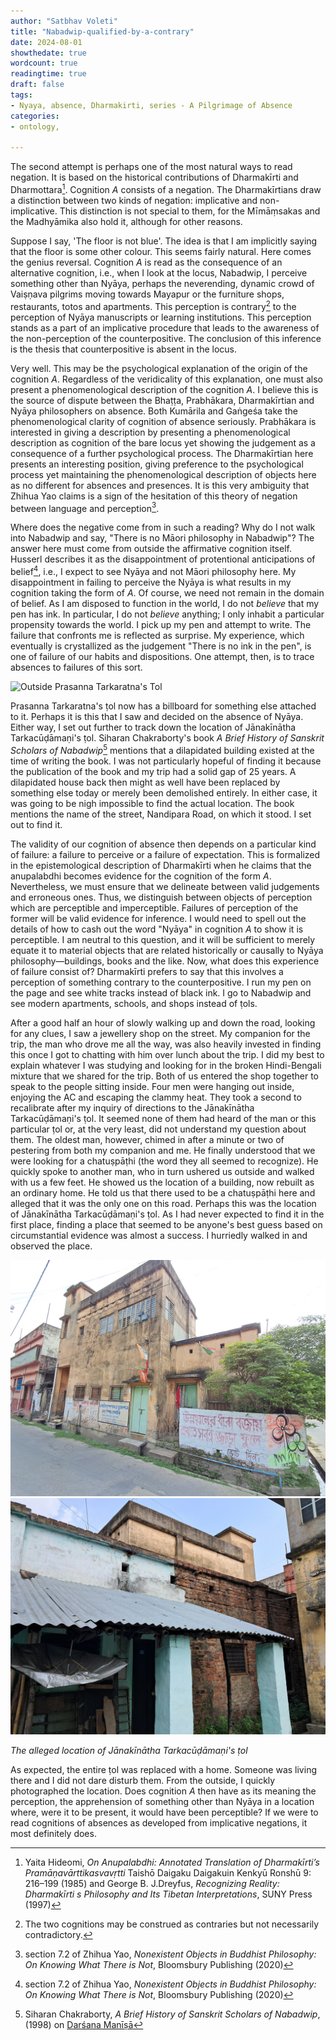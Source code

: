 ```yaml
---
author: "Satbhav Voleti"
title: "Nabadwip-qualified-by-a-contrary"
date: 2024-08-01
showthedate: true
wordcount: true
readingtime: true
draft: false
tags: 
- Nyaya, absence, Dharmakirti, series - A Pilgrimage of Absence
categories:
- ontology,
    
--- 
```


The second attempt is perhaps one of the most natural ways to read negation. It is based on the historical contributions of Dharmakīrti and Dharmottara[^4]. Cognition *A* consists of a negation. The Dharmakīrtians draw a distinction between two kinds of negation: implicative and non-implicative. This distinction is not special to them, for the Mīmāṃsakas and the Madhyāmika also hold it, although for other reasons. 

Suppose I say, 'The floor is not blue'. The idea is that I am implicitly saying that the floor is some other colour. This seems fairly natural. Here comes the genius reversal. Cognition *A* is read as the consequence of an alternative cognition, i.e., when I look at the locus, Nabadwip, I perceive something other than Nyāya, perhaps the neverending, dynamic crowd of Vaiṣṇava pilgrims moving towards Mayapur or the furniture shops, restaurants, totos and apartments. This perception is contrary[^1] to the perception of Nyāya manuscripts or learning institutions. This perception stands as a part of an implicative procedure that leads to the awareness of the non-perception of the counterpositive. The conclusion of this inference is the thesis that counterpositive is absent in the locus. 

Very well. This may be the psychological explanation of the origin of the cognition *A*. Regardless of the veridicality of this explanation, one must also present a phenomenological description of the cognition *A*. I believe this is the source of dispute between the Bhaṭṭa, Prabhākara, Dharmakīrtian and Nyāya philosophers on absence. Both Kumārila and Gaṅgeśa take the phenomenological clarity of cognition of absence seriously. Prabhākara is interested in giving a description by presenting a phenomenological description as cognition of the bare locus yet showing the judgement as a consequence of a further psychological process. The Dharmakīrtian here presents an interesting position, giving preference to the psychological process yet maintaining the phenomenological description of objects here as no different for absences and presences. It is this very ambiguity that Zhihua Yao claims is a sign of the hesitation of this theory of negation between language and perception[^2]. 

Where does the negative come from in such a reading? Why do I not walk into Nabadwip and say, "There is no Māori philosophy in Nabadwip"? The answer here must come from outside the affirmative cognition itself. Husserl describes it as the disappointment of protentional anticipations of belief[^2], i.e., I expect to see Nyāya and not Māori philosophy here. My disappointment in failing to perceive the Nyāya is what results in my cognition taking the form of *A*. Of course, we need not remain in the domain of belief. As I am disposed to function in the world, I do not *believe* that my pen has ink. In particular, I do not *believe* anything; I only inhabit a particular propensity towards the world. I pick up my pen and attempt to write. The failure that confronts me is reflected as surprise. My experience, which eventually is crystallized as the judgement "There is no ink in the pen", is one of failure of our habits and dispositions. One attempt, then, is to trace absences to failures of this sort.  

![Outside Prasanna Tarkaratna's Tol](../images/Prasanna%20Tarkaratna%20Tol%20-%201.jpg)

Prasanna Tarkaratna's ṭol now has a billboard for something else attached to it. Perhaps it is this that I saw and decided on the absence of Nyāya. Either way, I set out further to track down the location of Jānakīnātha Tarkacūḍāmaṇi's ṭol. Siharan Chakraborty's book *A Brief History of Sanskrit Scholars of Nabadwip*[^3] mentions that a dilapidated building existed at the time of writing the book. I was not particularly hopeful of finding it because the publication of the book and my trip had a solid gap of 25 years. A dilapidated house back then might as well have been replaced by something else today or merely been demolished entirely. In either case, it was going to be nigh impossible to find the actual location. The book mentions the name of the street, Nandipara Road, on which it stood. I set out to find it. 

The validity of our cognition of absence then depends on a particular kind of failure: a failure to perceive or a failure of expectation. This is formalized in the epistemological description of Dharmakīrti when he claims that the anupalabdhi becomes evidence for the cognition of the form *A*. Nevertheless, we must ensure that we delineate between valid judgements and erroneous ones. Thus, we distinguish between objects of perception which are perceptible and imperceptible. Failures of perception of the former will be valid evidence for inference. I would need to spell out the details of how to cash out the word "Nyāya" in cognition *A* to show it is perceptible. I am neutral to this question, and it will be sufficient to merely equate it to material objects that are related historically or causally to Nyāya philosophy—buildings, books and the like. Now, what does this experience of failure consist of? Dharmakīrti prefers to say that this involves a perception of something contrary to the counterpositive. I run my pen on the page and see white tracks instead of black ink. I go to Nabadwip and see modern apartments, schools, and shops instead of ṭols.  

After a good half an hour of slowly walking up and down the road, looking for any clues, I saw a jewellery shop on the street. My companion for the trip, the man who drove me all the way, was also heavily invested in finding this once I got to chatting with him over lunch about the trip. I did my best to explain whatever I was studying and looking for in the broken Hindi-Bengali mixture that we shared for the trip. Both of us entered the shop together to speak to the people sitting inside. Four men were hanging out inside, enjoying the AC and escaping the clammy heat. They took a second to recalibrate after my inquiry of directions to the Jānakīnātha Tarkacūḍāmaṇi's ṭol. It seemed none of them had heard of the man or this particular ṭol or, at the very least, did not understand my question about them. The oldest man, however, chimed in after a minute or two of pestering from both my companion and me. He finally understood that we were looking for a chatuṣpāṭhi (the word they all seemed to recognize).  He quickly spoke to another man, who in turn ushered us outside and walked with us a few feet. He showed us the location of a building, now rebuilt as an ordinary home. He told us that there used to be a chatuṣpāṭhi here and alleged that it was the only one on this road. Perhaps this was the location of Jānakīnātha Tarkacūḍāmaṇi's ṭol. As I had never expected to find it in the first place, finding a place that seemed to be anyone's best guess based on circumstantial evidence was almost a success. I hurriedly walked in and observed the place.

![The alleged location of Janakinatha Tarkachudamani's Tol](../images/Janakinatha%20Tarkacudamani%20-%202.jpg)
![The alleged location of Janakinatha Tarkachudamani's Tol view from inside](../images/Janakinatha%20Tarkacudamani%20-%201.jpg)

*The alleged location of Jānakīnātha Tarkacūḍāmaṇi's ṭol*

As expected, the entire ṭol was replaced with a home. Someone was living there and I did not dare disturb them. From the outside, I quickly photographed the location. Does cognition *A* then have as its meaning the perception, the apprehension of something other than Nyāya in a location where, were it to be present, it would have been perceptible? If we were to read cognitions of absences as developed from implicative negations, it most definitely does. 


[^1]: The two cognitions may be construed as contraries but not necessarily contradictory. 
[^2]: section 7.2 of Zhihua Yao, *Nonexistent Objects in Buddhist Philosophy: On Knowing What There is Not*, Bloomsbury Publishing (2020)
[^3]: Siharan Chakraborty, *A Brief History of Sanskrit Scholars of Nabadwip*, (1998) on [Darśana Manīṣā](https://darshanmanisha.org/)
[^4]: Yaita Hideomi, *On Anupalabdhi: Annotated Translation of Dharmakīrti’s Pramāṇavārttikasvavṛtti* Taishō Daigaku Daigakuin Kenkyū Ronshū 9: 216–199 (1985) and George B. J.Dreyfus, *Recognizing Reality: Dharmakīrti s Philosophy and Its Tibetan Interpretations*, SUNY Press (1997)